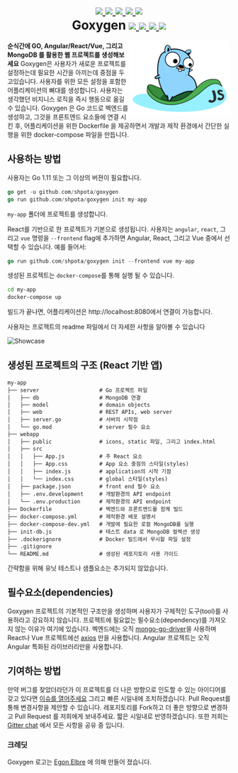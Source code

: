 <h1 align="center">
    <a href="https://github.com/Shpota/goxygen/tree/master/.github/README.md">
        <img height="25px" src="https://cdnjs.cloudflare.com/ajax/libs/flag-icon-css/3.4.6/flags/4x3/gb.svg">
    </a>
    <a href="https://github.com/Shpota/goxygen/tree/master/.github/README_ua.md">
        <img height="20px" src="https://cdnjs.cloudflare.com/ajax/libs/flag-icon-css/3.4.6/flags/4x3/ua.svg">
    </a>
    <a href="https://github.com/Shpota/goxygen/tree/master/.github/README_ru.md">
        <img height="20px" src="https://cdnjs.cloudflare.com/ajax/libs/flag-icon-css/3.4.6/flags/4x3/ru.svg">
    </a>
    <a href="https://github.com/Shpota/goxygen/tree/master/.github/README_zh.md">
        <img height="20px" src="https://cdnjs.cloudflare.com/ajax/libs/flag-icon-css/3.4.6/flags/4x3/cn.svg">
    </a>
    <a href="https://github.com/Shpota/goxygen/tree/master/.github/README_zh.md">
        <img height="20px" src="https://cdnjs.cloudflare.com/ajax/libs/flag-icon-css/3.4.6/flags/4x3/kr.svg">
    </a>
    <br>
    Goxygen
    <a href="https://github.com/Shpota/goxygen/actions?query=workflow%3Abuild">
        <img src="https://github.com/Shpota/goxygen/workflows/build/badge.svg">
    </a>
    <a href="https://github.com/Shpota/goxygen/releases">
        <img src="https://img.shields.io/badge/version-v0.2.0-green">
    </a>
    <a href="https://gitter.im/goxygen/community">
        <img src="https://badges.gitter.im/goxygen/community.svg">
    </a>
    <a href="https://github.com/Shpota/goxygen/pulls">
        <img src="https://img.shields.io/badge/PRs-welcome-brightgreen.svg?style=flat-square">
    </a>
</h1>

<img src="../templates/react.webapp/src/logo.svg" align="right" width="230px" alt="goxygen logo">

**순식간에 GO, Angular/React/Vue, 그리고 MongoDB 를 활용한 웹 프로젝트를 생성해보세요**
Goxygen은 사용자가 새로운 프로젝트를 설정하는데 필요한 시간을 아끼는데 중점을 두고있습니다.
사용자를 위한 모든 설정을 포함한 어플리케이션의 뼈대를 생성합니다. 사용자는 생각했던
비지니스 로직을 즉시 행동으로 옮길 수 있습니다. Goxygen 은 Go 코드로 벡엔드를 생성하고, 
그것을 프론트엔드 요소들에 연결 시킨 후, 어플리케이션을 위한 Dockerfile 을 제공하면서
개발과 제작 환경에서 간단한 실행을 위한 docker-compose 파일을 만듭니다.

## 사용하는 방법
사용자는 Go 1.11 또는 그 이상의 버젼이 필요합니다.
```go
go get -u github.com/shpota/goxygen
go run github.com/shpota/goxygen init my-app
```
`my-app` 폴더에 프로젝트를 생성합니다.

React를 기반으로 한 프로젝트가 기본으로 생성됩니다. 사용자는 `angular`, `react`,
그리고 `vue` 명령을 `--frontend` flag에 추가하면 Angular, React, 그리고 Vue 
중에서 선택할 수 있습니다. 예를 들어서:
```go
go run github.com/shpota/goxygen init --frontend vue my-app
```

생성된 프로젝트는 `docker-compose`를 통해 실행 될 수 있습니다.
```sh
cd my-app
docker-compose up
```
빌드가 끝나면, 어플리케이션은 http://localhost:8080에서 연결이 
가능합니다. 

사용자는 프로젝트의 readme 파일에서 더 자세한 사항을 알아볼 수 있습니다

![Showcase](showcase.gif)

## 생성된 프로젝트의 구조 (React 기반 앱)

    my-app
    ├── server                   # Go 프로젝트 파일
    │   ├── db                   # MongoDB 연결
    │   ├── model                # domain objects
    │   ├── web                  # REST APIs, web server
    │   ├── server.go            # 서버의 시작점
    │   └── go.mod               # server 필수 요소
    ├── webapp                    
    │   ├── public               # icons, static 파일, 그리고 index.html
    │   ├── src                       
    │   │   ├── App.js           # 주 React 요소
    │   │   ├── App.css          # App 요소 중점의 스타일(styles)
    │   │   ├── index.js         # application의 시작 기점
    │   │   └── index.css        # global 스타일(styles)
    │   ├── package.json         # front end 필수 요소
    │   ├── .env.development     # 개발환경의 API endpoint
    │   └── .env.production      # 제작환경의 API endpoint
    ├── Dockerfile               # 벡엔드와 프론트엔드를 함께 빌드
    ├── docker-compose.yml       # 제작환경 배포 설명서
    ├── docker-compose-dev.yml   # 개발에 필요한 로컬 MongoDB를 실행
    ├── init-db.js               # 테스트 data 로 MongoDB 컬렉션 생성
    ├── .dockerignore            # Docker 빌드에서 무시할 파일 설정
    ├── .gitignore
    └── README.md                # 생성된 레포지토리 사용 가이드

간략함을 위해 유닛 테스트나 샘플요소는 추가되지 않았습니다.

## 필수요소(dependencies)
Goxygen 프로젝트의 기본적인 구조만을 생성하며 사용자가 구체적인 도구(tool)를 
사용하라고 강요하지 않습니다. 프로젝트에 필요없는 필수요소(dependency)를 
가져오지 않는 이유가 여기에 있습니다. 벡엔드에는 오직
[mongo-go-driver](https://github.com/mongodb/mongo-go-driver)을 사용하며
React나 Vue 프로젝트에선 [axios](https://github.com/axios/axios) 만을 사용합니다.
Angular 프로젝트는 오직 Angular 특화된 라이브러리만을 사용합니다.


## 기여하는 방법

만약 버그를 찾았더라던가 이 프로젝트를 더 나은 방향으로 인도할 수 있는
아이디어를 갖고 있다면
[이슈를 열어주세요](https://github.com/Shpota/goxygen/issues)
그리고 빠른 시일내에 조치하겠습니다. Pull Request를 통해 변경사항을 제안할 수
있습니다. 레포지토리를 Fork하고 더 좋은 방향으로 변경하고 Pull Request 를 
저희에게 보내주세요. 짧은 시일내로 반영하겠습니다. 또한 저희는
[Gitter chat](https://gitter.im/goxygen/community) 에서 모든 사항을 
공유 중 입니다.

### 크레딧
Goxygen 로고는 [Egon Elbre](https://twitter.com/egonelbre) 에 의해 만들어 졌습니다.
